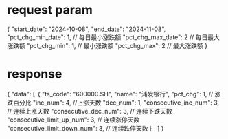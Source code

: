 # request param
{
  "start_date": "2024-10-08",
  "end_date": "2024-11-08",
  "pct_chg_min_date": 1, // 每日最小涨跌额
  "pct_chg_max_date": 2  // 每日最大涨跌额
  "pct_chg_min": 1, // 最小涨跌额
  "pct_chg_max": 2  // 最大涨跌额
}

# response
{
  "data": [
      ｛
        "ts_code": "600000.SH",
        "name": "浦发银行",
        "pct_chg": 1, // 涨跌百分比
        "inc_num": 4, //上涨天数
        "dec_num": 1,
        "consecutive_inc_num": 3, // 连续上涨天数
        "consecutive_dec_num": 3, // 连续下跌天数
        "consecutive_limit_up_num": 3, // 连续涨停天数
        "consecutive_limit_down_num": 3, // 连续跌停天数
      ｝
  ]
}

















